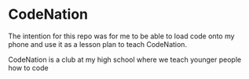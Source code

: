 # CodeNation
The intention for this repo was for me to be able to load code onto my phone and use it as a lesson plan to teach CodeNation.

CodeNation is a club at my high school where we teach younger people how to code
